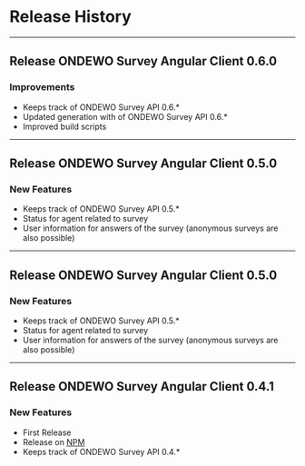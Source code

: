# Release History
*****************
## Release ONDEWO Survey Angular Client 0.6.0
### Improvements
* Keeps track of ONDEWO Survey API 0.6.*
* Updated generation with of ONDEWO Survey API 0.6.*
* Improved build scripts

***

## Release ONDEWO Survey Angular Client 0.5.0

### New Features
* Keeps track of ONDEWO Survey API 0.5.*
* Status for agent related to survey
* User information for answers of the survey (anonymous surveys are also possible)

***

## Release ONDEWO Survey Angular Client 0.5.0

### New Features
* Keeps track of ONDEWO Survey API 0.5.*
* Status for agent related to survey
* User information for answers of the survey (anonymous surveys are also possible)

***

## Release ONDEWO Survey Angular Client 0.4.1

### New Features
* First Release
* Release on [NPM](https://www.npmjs.com/package/@ondewo/survey-client-angular)
* Keeps track of ONDEWO Survey API 0.4.*

